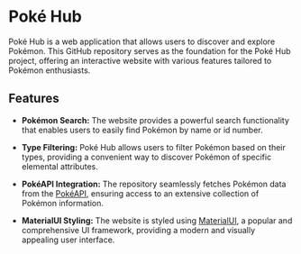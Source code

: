 # Poké Hub
Poké Hub is a web application that allows users to discover and explore Pokémon. This GitHub repository serves as the foundation for the Poké Hub project, offering an interactive website with various features tailored to Pokémon enthusiasts.

## Features
- **Pokémon Search:** The website provides a powerful search functionality that enables users to easily find Pokémon by name or id number.

- **Type Filtering:** Poké Hub allows users to filter Pokémon based on their types, providing a convenient way to discover Pokémon of specific elemental attributes.

- **PokéAPI Integration:** The repository seamlessly fetches Pokémon data from the [PokéAPI](https://pokeapi.co/docs/v2), ensuring access to an extensive collection of Pokémon information.

- **MaterialUI Styling:** The website is styled using [MaterialUI](https://mui.com/material-ui/getting-started/overview/), a popular and comprehensive UI framework, providing a modern and visually appealing user interface.

